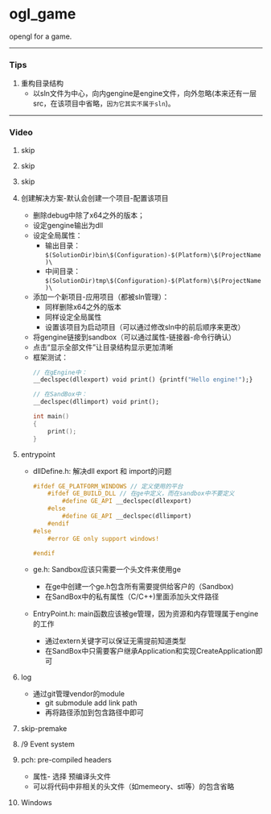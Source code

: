 # ogl_game
opengl for a game.


---------------------------------

### Tips

1. 重构目录结构
    - 以sln文件为中心，向内gengine是engine文件，向外忽略(本来还有一层src，在该项目中省略，`因为它其实不属于sln`)。

---------------------------------

### Video

1. skip
2. skip
3. skip
4. 创建解决方案-默认会创建一个项目-配置该项目
    - 删除debug中除了x64之外的版本；
    - 设定gengine输出为dll
    - 设定全局属性：
        - 输出目录：`$(SolutionDir)bin\$(Configuration)-$(Platform)\$(ProjectName)\`
        - 中间目录：`$(SolutionDir)tmp\$(Configuration)-$(Platform)\$(ProjectName)\`
    - 添加一个新项目-应用项目（都被sln管理）：
        - 同样删除x64之外的版本
        - 同样设定全局属性
        - 设置该项目为启动项目（可以通过修改sln中的前后顺序来更改）
    - 将gengine链接到sandbox（可以通过属性-链接器-命令行确认）
    - 点击“显示全部文件”让目录结构显示更加清晰
    - 框架测试：
        ```c++
        // 在gEngine中：
        __declspec(dllexport) void print() {printf("Hello engine!");}

        // 在SandBox中：
        __declspec(dllimport) void print();

        int main()
        {
            print();
        }
        ```
5. entrypoint
    - dllDefine.h: 解决dll export 和 import的问题
        ```c++
        #ifdef GE_PLATFORM_WINDOWS // 定义使用的平台
            #ifdef GE_BUILD_DLL // 在ge中定义，而在sandbox中不要定义
                #define GE_API __declspec(dllexport)
            #else
                #define GE_API __declspec(dllimport)
            #endif
        #else
            #error GE only support windows!

        #endif
        ```
    - ge.h: Sandbox应该只需要一个头文件来使用ge
        * 在ge中创建一个ge.h包含所有需要提供给客户的（Sandbox)
        * 在SandBox中的私有属性（C/C++)里面添加头文件路径

    - EntryPoint.h: main函数应该被ge管理，因为资源和内存管理属于engine的工作
        * 通过extern关键字可以保证无需提前知道类型
        * 在SandBox中只需要客户继承Application和实现CreateApplication即可

6. log
    - 通过git管理vendor的module
        * git submodule add link path
        * 再将路径添加到包含路径中即可

7. skip-premake

8. /9 Event system

10. pch: pre-compiled headers
    - 属性- 选择 预编译头文件
    - 可以将代码中非相关的头文件（如memeory、stl等）的包含省略

11. Windows


